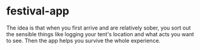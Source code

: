 festival-app
============

The idea is that when you first arrive and are relatively sober, you sort out the sensible things like logging your tent's location and what acts you want to see. Then the app helps you survive the whole experience.